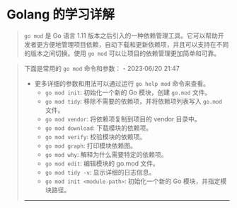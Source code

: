 # Golang 的学习详解

> `go mod` 是 Go 语言 1.11 版本之后引入的一种依赖管理工具。它可以帮助开发者更方便地管理项目依赖，自动下载和更新依赖项，并且可以支持在不同的版本之间切换。使用 `go mod` 可以让项目的依赖管理更加简单和可靠。

> 下面是常用的 `go mod` 命令和参数：  - 2023·06/20 21:47
>
> -   更多详细的参数和用法可以通过运行 `go help mod` 命令来查看。
>     -   `go mod init`: 初始化一个新的 Go 模块，创建 `go.mod` 文件。
>     -   `go mod tidy`: 移除不需要的依赖项，并将依赖项列表写入 `go.mod` 文件。
>     -   `go mod vendor`: 将依赖项复制到项目的 vendor 目录中。
>     -   `go mod download`: 下载模块的依赖项。
>     -   `go mod verify`: 校验模块的依赖项。
>     -   `go mod graph`: 打印模块依赖图。
>     -   `go mod why`: 解释为什么需要特定的依赖项。
>     -   `go mod edit`: 编辑模块的 go.mod 文件。
>     -   `go mod tidy -v`: 显示详细的日志信息。
>     -   `go mod init <module-path>`: 初始化一个新的 Go 模块，并指定模块路径。
>
> ***